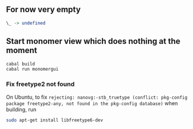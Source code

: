 ## For now very empty
```haskell
\_ -> undefined
```
## Start monomer view which does nothing at the moment
```bash
cabal build
cabal run monomergui
```

### Fix freetype2 not found
On Ubuntu, to fix `rejecting: nanovg:-stb_truetype (conflict: pkg-config package
freetype2-any, not found in the pkg-config database)` when building, run
```bash
sudo apt-get install libfreetype6-dev
```